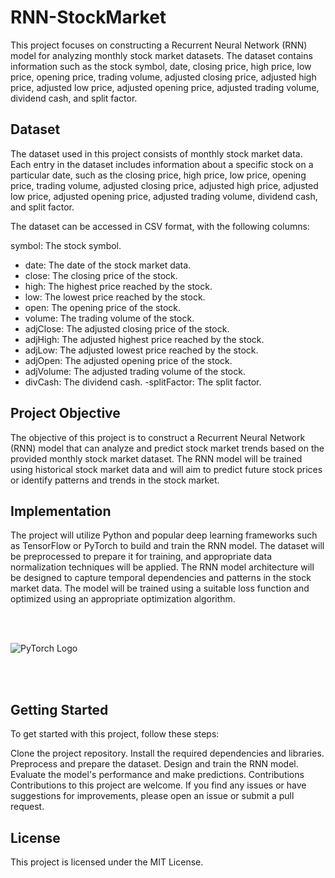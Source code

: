 


# RNN-StockMarket
This project focuses on constructing a Recurrent Neural Network (RNN) model for analyzing monthly stock market datasets. The dataset contains information such as the stock symbol, date, closing price, high price, low price, opening price, trading volume, adjusted closing price, adjusted high price, adjusted low price, adjusted opening price, adjusted trading volume, dividend cash, and split factor.

## Dataset
The dataset used in this project consists of monthly stock market data. Each entry in the dataset includes information about a specific stock on a particular date, such as the closing price, high price, low price, opening price, trading volume, adjusted closing price, adjusted high price, adjusted low price, adjusted opening price, adjusted trading volume, dividend cash, and split factor.

The dataset can be accessed in CSV format, with the following columns:

symbol: The stock symbol.
- date: The date of the stock market data.
- close: The closing price of the stock.
- high: The highest price reached by the stock.
- low: The lowest price reached by the stock.
- open: The opening price of the stock.
- volume: The trading volume of the stock.
- adjClose: The adjusted closing price of the stock.
- adjHigh: The adjusted highest price reached by the stock.
- adjLow: The adjusted lowest price reached by the stock.
- adjOpen: The adjusted opening price of the stock.
- adjVolume: The adjusted trading volume of the stock.
- divCash: The dividend cash.
-splitFactor: The split factor.

## Project Objective
The objective of this project is to construct a Recurrent Neural Network (RNN) model that can analyze and predict stock market trends based on the provided monthly stock market dataset. The RNN model will be trained using historical stock market data and will aim to predict future stock prices or identify patterns and trends in the stock market.

## Implementation
The project will utilize Python and popular deep learning frameworks such as TensorFlow or PyTorch to build and train the RNN model. The dataset will be preprocessed to prepare it for training, and appropriate data normalization techniques will be applied. The RNN model architecture will be designed to capture temporal dependencies and patterns in the stock market data. The model will be trained using a suitable loss function and optimized using an appropriate optimization algorithm.

<br>
<br>

![PyTorch Logo](https://github.com/pytorch/pytorch/blob/main/docs/source/_static/img/pytorch-logo-dark.png)

<br>
<br>

## Getting Started
To get started with this project, follow these steps:

Clone the project repository.
Install the required dependencies and libraries.
Preprocess and prepare the dataset.
Design and train the RNN model.
Evaluate the model's performance and make predictions.
Contributions
Contributions to this project are welcome. If you find any issues or have suggestions for improvements, please open an issue or submit a pull request.

## License
This project is licensed under the MIT License.
